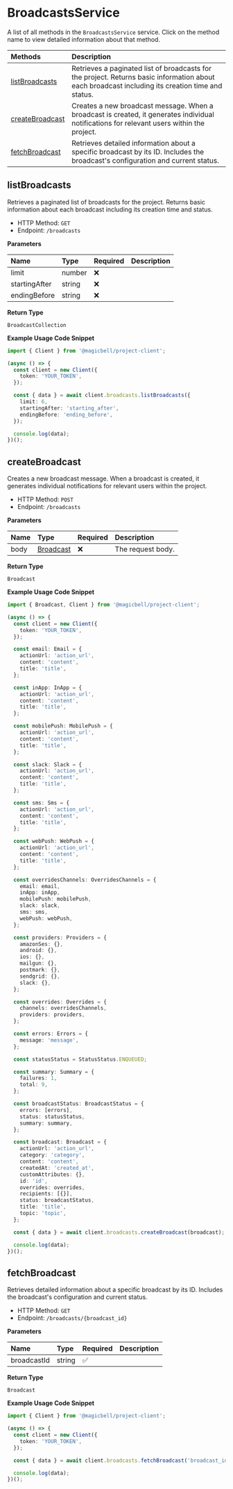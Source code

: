 # BroadcastsService

A list of all methods in the `BroadcastsService` service. Click on the method name to view detailed information about that method.

| Methods                             | Description                                                                                                                                      |
| :---------------------------------- | :----------------------------------------------------------------------------------------------------------------------------------------------- |
| [listBroadcasts](#listbroadcasts)   | Retrieves a paginated list of broadcasts for the project. Returns basic information about each broadcast including its creation time and status. |
| [createBroadcast](#createbroadcast) | Creates a new broadcast message. When a broadcast is created, it generates individual notifications for relevant users within the project.       |
| [fetchBroadcast](#fetchbroadcast)   | Retrieves detailed information about a specific broadcast by its ID. Includes the broadcast's configuration and current status.                  |

## listBroadcasts

Retrieves a paginated list of broadcasts for the project. Returns basic information about each broadcast including its creation time and status.

- HTTP Method: `GET`
- Endpoint: `/broadcasts`

**Parameters**

| Name          | Type   | Required | Description |
| :------------ | :----- | :------- | :---------- |
| limit         | number | ❌       |             |
| startingAfter | string | ❌       |             |
| endingBefore  | string | ❌       |             |

**Return Type**

`BroadcastCollection`

**Example Usage Code Snippet**

```typescript
import { Client } from '@magicbell/project-client';

(async () => {
  const client = new Client({
    token: 'YOUR_TOKEN',
  });

  const { data } = await client.broadcasts.listBroadcasts({
    limit: 6,
    startingAfter: 'starting_after',
    endingBefore: 'ending_before',
  });

  console.log(data);
})();
```

## createBroadcast

Creates a new broadcast message. When a broadcast is created, it generates individual notifications for relevant users within the project.

- HTTP Method: `POST`
- Endpoint: `/broadcasts`

**Parameters**

| Name | Type                                | Required | Description       |
| :--- | :---------------------------------- | :------- | :---------------- |
| body | [Broadcast](../models/Broadcast.md) | ❌       | The request body. |

**Return Type**

`Broadcast`

**Example Usage Code Snippet**

```typescript
import { Broadcast, Client } from '@magicbell/project-client';

(async () => {
  const client = new Client({
    token: 'YOUR_TOKEN',
  });

  const email: Email = {
    actionUrl: 'action_url',
    content: 'content',
    title: 'title',
  };

  const inApp: InApp = {
    actionUrl: 'action_url',
    content: 'content',
    title: 'title',
  };

  const mobilePush: MobilePush = {
    actionUrl: 'action_url',
    content: 'content',
    title: 'title',
  };

  const slack: Slack = {
    actionUrl: 'action_url',
    content: 'content',
    title: 'title',
  };

  const sms: Sms = {
    actionUrl: 'action_url',
    content: 'content',
    title: 'title',
  };

  const webPush: WebPush = {
    actionUrl: 'action_url',
    content: 'content',
    title: 'title',
  };

  const overridesChannels: OverridesChannels = {
    email: email,
    inApp: inApp,
    mobilePush: mobilePush,
    slack: slack,
    sms: sms,
    webPush: webPush,
  };

  const providers: Providers = {
    amazonSes: {},
    android: {},
    ios: {},
    mailgun: {},
    postmark: {},
    sendgrid: {},
    slack: {},
  };

  const overrides: Overrides = {
    channels: overridesChannels,
    providers: providers,
  };

  const errors: Errors = {
    message: 'message',
  };

  const statusStatus = StatusStatus.ENQUEUED;

  const summary: Summary = {
    failures: 1,
    total: 9,
  };

  const broadcastStatus: BroadcastStatus = {
    errors: [errors],
    status: statusStatus,
    summary: summary,
  };

  const broadcast: Broadcast = {
    actionUrl: 'action_url',
    category: 'category',
    content: 'content',
    createdAt: 'created_at',
    customAttributes: {},
    id: 'id',
    overrides: overrides,
    recipients: [{}],
    status: broadcastStatus,
    title: 'title',
    topic: 'topic',
  };

  const { data } = await client.broadcasts.createBroadcast(broadcast);

  console.log(data);
})();
```

## fetchBroadcast

Retrieves detailed information about a specific broadcast by its ID. Includes the broadcast's configuration and current status.

- HTTP Method: `GET`
- Endpoint: `/broadcasts/{broadcast_id}`

**Parameters**

| Name        | Type   | Required | Description |
| :---------- | :----- | :------- | :---------- |
| broadcastId | string | ✅       |             |

**Return Type**

`Broadcast`

**Example Usage Code Snippet**

```typescript
import { Client } from '@magicbell/project-client';

(async () => {
  const client = new Client({
    token: 'YOUR_TOKEN',
  });

  const { data } = await client.broadcasts.fetchBroadcast('broadcast_id');

  console.log(data);
})();
```
